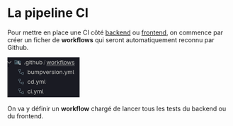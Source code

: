 # La pipeline CI

Pour mettre en place une CI côté [backend](./backend/backend.md) ou [frontend](./frontend.md), on commence par créer un ficher de **workflows** qui seront automatiquement reconnu par Github.

![fichier workflows github](./images/workflows.png) 

On va y définir un **workflow** chargé de lancer tous les tests du backend ou du frontend.
